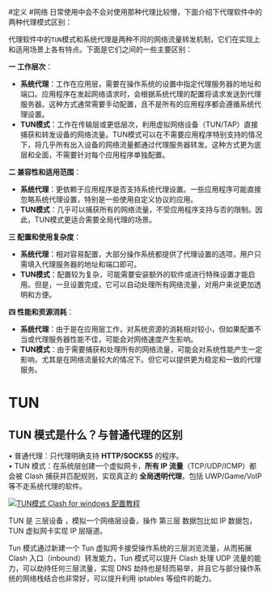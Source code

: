 #定义 #网络 
日常使用中会不会对使用那种代理比较懵，下面介绍下代理软件中的两种代理模式区别：

代理软件中的`TUN`模式和系统代理是两种不同的网络流量转发机制，它们在实现上和适用场景上各有特点。下面是它们之间的一些主要区别：

**一 工作层次**：

- **系统代理**：工作在应用层，需要在操作系统的设置中指定代理服务器的地址和端口。应用程序在发起网络请求时，会根据系统代理的配置将请求发送到代理服务器。这种方式通常需要手动配置，且不是所有的应用程序都会遵循系统代理设置。
- **TUN模式**：工作在传输层或更低层次，利用虚拟网络设备（TUN/TAP）直接捕获和转发设备的网络流量。TUN模式可以在不需要应用程序特别支持的情况下，将几乎所有出入设备的网络流量都通过代理服务器转发。这种方式更为底层和全面，不需要针对每个应用程序单独配置。

  

**二 兼容性和适用范围**：

- **系统代理**：更依赖于应用程序是否支持系统代理设置。一些应用程序可能直接忽略系统代理设置，特别是一些使用自定义协议的应用。
- **TUN模式**：几乎可以捕获所有的网络流量，不受应用程序支持与否的限制。因此，TUN模式更适合需要全局代理的场景。

  

**三 配置和使用复杂度**：

- **系统代理**：相对容易配置，大部分操作系统都提供了代理设置的选项，用户只需填入代理服务器的地址和端口即可。
- **TUN模式**：配置较为复杂，可能需要安装额外的软件或进行特殊设置才能启用。但是，一旦设置完成，它可以自动处理所有网络流量，对用户来说更加透明和方便。

**四 性能和资源消耗**：

- **系统代理**：由于是在应用层工作，对系统资源的消耗相对较小，但如果配置不当或代理服务器性能不佳，可能会对网络速度产生影响。
- **TUN模式**：由于需要捕获和处理所有的网络流量，可能会对系统性能产生一定影响，尤其是在网络流量较大的情况下。但它可以提供更为稳定和一致的代理服务。

# TUN

## TUN 模式是什么？与普通代理的区别

• 普通代理：只代理明确支持 **HTTP/SOCKS5** 的程序。  
• TUN 模式：在系统层创建一个虚拟网卡，**所有 IP 流量**（TCP/UDP/ICMP）都会被 Clash 捕获并匹配规则，实现真正的 **全局透明代理**，包括 UWP/Game/VoIP 等不走系统代理的软件。

[![TUN模式 Clash for windows 配置教程](https://www.v2rayfast.com/wp-content/uploads/2025/07/image-20230714083622961-1024x763.png)](https://www.v2rayfast.com/wp-content/uploads/2025/07/image-20230714083622961.png)

TUN 是 三层设备 ，模拟一个网络层设备，操作 第三层 数据包比如 IP 数据包，TUN 虚拟网卡实现 IP 层隧道。

Tun 模式通过新建一个 Tun 虚拟网卡接受操作系统的三层浏览流量，从而拓展 Clash 入口（inbound）转发能力，Tun 模式可以提升 Clash 处理 UDP 流量的能力，可以劫持任何三层流量，实现 DNS 劫持也是轻而易举，并且它与部分操作系统的网络栈结合也非常好，可以提升利用 iptables 等组件的能力。